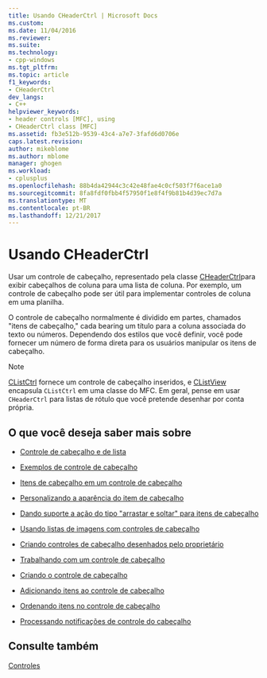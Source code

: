 ```yaml
---
title: Usando CHeaderCtrl | Microsoft Docs
ms.custom: 
ms.date: 11/04/2016
ms.reviewer: 
ms.suite: 
ms.technology:
- cpp-windows
ms.tgt_pltfrm: 
ms.topic: article
f1_keywords:
- CHeaderCtrl
dev_langs:
- C++
helpviewer_keywords:
- header controls [MFC], using
- CHeaderCtrl class [MFC]
ms.assetid: fb3e512b-9539-43c4-a7e7-3fafd6d0706e
caps.latest.revision: 
author: mikeblome
ms.author: mblome
manager: ghogen
ms.workload:
- cplusplus
ms.openlocfilehash: 88b4da42944c3c42e48fae4c0cf503f7f6ace1a0
ms.sourcegitcommit: 8fa8fdf0fbb4f57950f1e8f4f9b81b4d39ec7d7a
ms.translationtype: MT
ms.contentlocale: pt-BR
ms.lasthandoff: 12/21/2017
---
```

# <a name="using-cheaderctrl"></a>Usando CHeaderCtrl
Usar um controle de cabeçalho, representado pela classe [CHeaderCtrl](../mfc/reference/cheaderctrl-class.md)para exibir cabeçalhos de coluna para uma lista de coluna. Por exemplo, um controle de cabeçalho pode ser útil para implementar controles de coluna em uma planilha.  
  
 O controle de cabeçalho normalmente é dividido em partes, chamados "itens de cabeçalho," cada bearing um título para a coluna associada do texto ou números. Dependendo dos estilos que você definir, você pode fornecer um número de forma direta para os usuários manipular os itens de cabeçalho.  
  
> [!NOTE]
>  [CListCtrl](../mfc/reference/clistctrl-class.md) fornece um controle de cabeçalho inseridos, e [CListView](../mfc/reference/clistview-class.md) encapsula `CListCtrl` em uma classe do MFC. Em geral, pense em usar `CHeaderCtrl` para listas de rótulo que você pretende desenhar por conta própria.  
  
## <a name="what-do-you-want-to-know-more-about"></a>O que você deseja saber mais sobre  
  
-   [Controle de cabeçalho e de lista](../mfc/header-control-and-list-control.md)  
  
-   [Exemplos de controle de cabeçalho](../mfc/header-control-examples.md)  
  
-   [Itens de cabeçalho em um controle de cabeçalho](../mfc/header-items-in-a-header-control.md)  
  
-   [Personalizando a aparência do item de cabeçalho](../mfc/customizing-the-header-item-s-appearance.md)  
  
-   [Dando suporte a ação do tipo "arrastar e soltar" para itens de cabeçalho](../mfc/providing-drag-and-drop-support-for-header-items.md)  
  
-   [Usando listas de imagens com controles de cabeçalho](../mfc/using-image-lists-with-header-controls.md)  
  
-   [Criando controles de cabeçalho desenhados pelo proprietário](../mfc/making-owner-drawn-header-controls.md)  
  
-   [Trabalhando com um controle de cabeçalho](../mfc/working-with-a-header-control.md)  
  
-   [Criando o controle de cabeçalho](../mfc/creating-the-header-control.md)  
  
-   [Adicionando itens ao controle de cabeçalho](../mfc/adding-items-to-the-header-control.md)  
  
-   [Ordenando itens no controle de cabeçalho](../mfc/ordering-items-in-the-header-control.md)  
  
-   [Processando notificações de controle do cabeçalho](../mfc/processing-header-control-notifications.md)  
  
## <a name="see-also"></a>Consulte também  
 [Controles](../mfc/controls-mfc.md)

